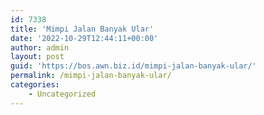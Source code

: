 ```yaml
---
id: 7338
title: 'Mimpi Jalan Banyak Ular'
date: '2022-10-29T12:44:11+00:00'
author: admin
layout: post
guid: 'https://bos.awn.biz.id/mimpi-jalan-banyak-ular/'
permalink: /mimpi-jalan-banyak-ular/
categories:
    - Uncategorized
---
```


